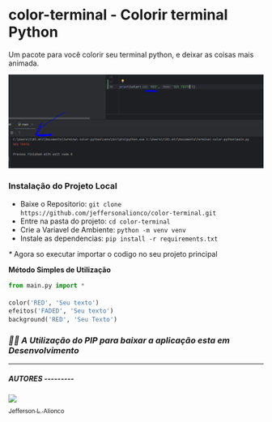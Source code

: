 # color-terminal - Colorir terminal Python
Um pacote para você colorir seu terminal python, e deixar as coisas mais animada.

!["TELA"](./imagem.PNG)

### Instalação do Projeto Local
+ Baixe o Repositorio:  `git clone https://github.com/jeffersonalionco/color-terminal.git` <br>
+ Entre na pasta do projeto: `cd color-terminal`<br>
+ Crie a Variavel de Ambiente: `python -m venv venv`<br>
+ Instale as dependencias: `pip install -r requirements.txt`<br>

_*_ Agora so executar importar o codigo no seu projeto principal

**Método Simples de Utilização**
````python 
from main.py import *

color('RED', 'Seu texto')
efeitos('FADED', 'Seu texto')
background('RED', 'Seu Texto')
````

### _👨‍💻 A Utilização do PIP para baixar a aplicação esta em Desenvolvimento_

---

##### AUTORES \-\-\-\-\-\-\-\-\-

<img href="https://github.com/jeffersonalionco" src="https://scontent-gru2-2.xx.fbcdn.net/v/t39.30808-6/273837211_1382505092209828_5737095710214054058_n.jpg?_nc_cat=105&cb=99be929b-59f725be&ccb=1-7&_nc_sid=09cbfe&_nc_eui2=AeFQU7VM50Jn5INmhEMbCu80FN52wLNAvk4U3nbAs0C-ThvmrbiCSKciDh-7U3q8WGIEdt_5FFlGDQjSGvm-MLzf&_nc_ohc=usoYBlwCebQAX_V9CW2&_nc_ht=scontent-gru2-2.xx&oh=00_AfDrZyGnUxR_OmStTnfKTDsimxz0UTjHjkWT2wKtS0aSvg&oe=64CEAFA2" width=115><br><a href="https://github.com/jeffersonalionco"> <sub>Jefferson L. Alionco</a></sub>